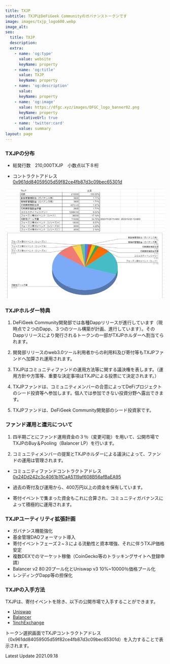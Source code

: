 ```yaml
---
title: TXJP
subtitle: TXJPはDeFiGeek Communityのガバナンストークンです
image: images/txjp_logo600.webp
image_alt:
seo:
  title: TXJP
  description:
  extra:
    - name: 'og:type'
      value: website
      keyName: property
    - name: 'og:title'
      value: TXJP
      keyName: property
    - name: 'og:description'
      value: 
      keyName: property
    - name: 'og:image'
      value: https://dfgc.xyz/images/DFGC_logo_banner02.png
      keyName: property
      relativeUrl: true
    - name: 'twitter:card'
      value: summary
layout: page
---
```


### TXJPの分布

- 総発行数　210,000TXJP　小数点以下８桁

- コントラクトアドレス　[0x961dd84059505d59f82ce4fb87d3c09bec65301d](https://etherscan.io/token/0x961dd84059505d59f82ce4fb87d3c09bec65301d)

![](/images/txjp-allocation.webp "TXJPアロケーション")


### TXJPホルダー特典

1. DeFiGeek Community開発部では各種Dappリリースが進行しています（現時点で２つのDapp、３つのツール構築が計画、進行しています）。そのDappリリースにより発行されるトークンの一部がTXJPホルダーへ割当てられます。

2. 開発部リリースのweb3.0ツール利用者からの利用料及び寄付等もTXJPファンドへ加算され運用されます。

3. TXJPはコミュニティファンドの運用方法等に関する議決権を表します。（運用方針や方策等、重要な決定事項はTXJPによる投票にて決定されます。）

4. TXJPファンドは、コミュニティメンバーの合意によってDeFiプロジェクトのシード投資等へ参加します。個人では参加できない投資分野へ露出できます。

5. TXJPファンドは、DeFiGeek Community開発部のシード投資家です。


### ファンド運用と還元について

1. 四半期ごとにファンド運用資金の３％（変更可能）を用いて、公開市場でTXJPのBuy＆Pooling（Balancer LP）を行います。

2. コミュニティメンバーの提案とTXJPホルダーによる議決によって、ファンドの運用は管理されます。

- コミュニティファンドコントラクトアドレス [0x24Dd242c3c4061b1fCaA5119af608B56afBaEA95](https://etherscan.io/address/0x24Dd242c3c4061b1fCaA5119af608B56afBaEA95)

- 過去の寄付及び運用から、400万円以上の資金を保有しています。

- 寄付イベントで集まった資金もこれに合算され、コミュニティガバナンスによって積極的に運用されます。


### TXJPユーティリティ拡張計画

- ガバナンス機能強化
- 基金管理DAOフォーマット導入
- 寄付イベントフェーズ２~３による流動性と資本増強、それに伴うTXJP価格安定
- 複数DEXでのマーケット稼働（CoinGecko等のトラッキングサイトへ登録申請）
- Balancer v2 80:20プール化とUniswap v3 10%~10000％価格プール化
- レンディングDapp等の担保化

### TXJPの入手方法

TXJPは、寄付イベントを除き、以下の公開市場で入手することができます。

- [Uniswap](https://app.uniswap.org/#/)
- [Balancer](https://app.balancer.fi/#/)
- [1inchExchange](https://app.1inch.io/#/)

トークン選択画面でTXJPコントラクトアドレス（0x961dd84059505d59f82ce4fb87d3c09bec65301d）を入力することで表示されます。



Latest Update 2021.09.18